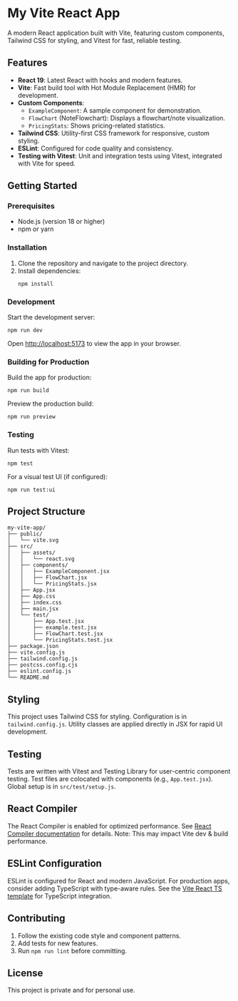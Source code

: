 # My Vite React App

A modern React application built with Vite, featuring custom components, Tailwind CSS for styling, and Vitest for fast, reliable testing.

## Features

- **React 19**: Latest React with hooks and modern features.
- **Vite**: Fast build tool with Hot Module Replacement (HMR) for development.
- **Custom Components**:
  - `ExampleComponent`: A sample component for demonstration.
  - `FlowChart` (NoteFlowchart): Displays a flowchart/note visualization.
  - `PricingStats`: Shows pricing-related statistics.
- **Tailwind CSS**: Utility-first CSS framework for responsive, custom styling.
- **ESLint**: Configured for code quality and consistency.
- **Testing with Vitest**: Unit and integration tests using Vitest, integrated with Vite for speed.

## Getting Started

### Prerequisites
- Node.js (version 18 or higher)
- npm or yarn

### Installation
1. Clone the repository and navigate to the project directory.
2. Install dependencies:
   ```
   npm install
   ```

### Development
Start the development server:
```
npm run dev
```
Open [http://localhost:5173](http://localhost:5173) to view the app in your browser.

### Building for Production
Build the app for production:
```
npm run build
```
Preview the production build:
```
npm run preview
```

### Testing
Run tests with Vitest:
```
npm test
```
For a visual test UI (if configured):
```
npm run test:ui
```

## Project Structure

```
my-vite-app/
├── public/
│   └── vite.svg
├── src/
│   ├── assets/
│   │   └── react.svg
│   ├── components/
│   │   ├── ExampleComponent.jsx
│   │   ├── FlowChart.jsx
│   │   └── PricingStats.jsx
│   ├── App.jsx
│   ├── App.css
│   ├── index.css
│   ├── main.jsx
│   └── test/
│       ├── App.test.jsx
│       ├── example.test.jsx
│       ├── FlowChart.test.jsx
│       └── PricingStats.test.jsx
├── package.json
├── vite.config.js
├── tailwind.config.js
├── postcss.config.cjs
├── eslint.config.js
└── README.md
```

## Styling

This project uses Tailwind CSS for styling. Configuration is in `tailwind.config.js`. Utility classes are applied directly in JSX for rapid UI development.

## Testing

Tests are written with Vitest and Testing Library for user-centric component testing. Test files are colocated with components (e.g., `App.test.jsx`). Global setup is in `src/test/setup.js`.

## React Compiler

The React Compiler is enabled for optimized performance. See [React Compiler documentation](https://react.dev/learn/react-compiler) for details. Note: This may impact Vite dev & build performance.

## ESLint Configuration

ESLint is configured for React and modern JavaScript. For production apps, consider adding TypeScript with type-aware rules. See the [Vite React TS template](https://github.com/vitejs/vite/tree/main/packages/create-vite/template-react-ts) for TypeScript integration.

## Contributing

1. Follow the existing code style and component patterns.
2. Add tests for new features.
3. Run `npm run lint` before committing.

## License

This project is private and for personal use.
